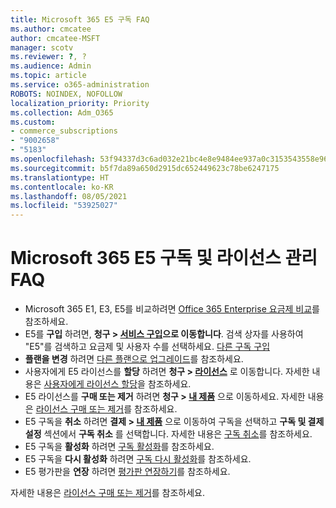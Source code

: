 ```yaml
---
title: Microsoft 365 E5 구독 FAQ
ms.author: cmcatee
author: cmcatee-MSFT
manager: scotv
ms.reviewer: ?, ?
ms.audience: Admin
ms.topic: article
ms.service: o365-administration
ROBOTS: NOINDEX, NOFOLLOW
localization_priority: Priority
ms.collection: Adm_O365
ms.custom:
- commerce_subscriptions
- "9002658"
- "5183"
ms.openlocfilehash: 53f94337d3c6ad032e21bc4e8e9484ee937a0c3153543558e960c8f96c838569
ms.sourcegitcommit: b5f7da89a650d2915dc652449623c78be6247175
ms.translationtype: HT
ms.contentlocale: ko-KR
ms.lasthandoff: 08/05/2021
ms.locfileid: "53925027"
---
```

# <a name="microsoft-365-e5-subscription-and-license-management-faq"></a>Microsoft 365 E5 구독 및 라이선스 관리 FAQ

- Microsoft 365 E1, E3, E5를 비교하려면 [Office 365 Enterprise 요금제 비교](https://www.microsoft.com/microsoft-365/business/compare-more-office-365-for-business-plans)를 참조하세요.
- E5를 **구입** 하려면, **청구 > [서비스 구입](https://go.microsoft.com/fwlink/p/?linkid=868433)으로 이동합니다**. 검색 상자를 사용하여 "E5"를 검색하고 요금제 및 사용자 수를 선택하세요. [다른 구독 구입](https://docs.microsoft.com/microsoft-365/commerce/try-or-buy-microsoft-365#buy-a-different-subscription)
- **플랜을 변경** 하려면 [다른 플랜으로 업그레이드](https://docs.microsoft.com/microsoft-365/commerce/subscriptions/upgrade-to-different-plan)를 참조하세요.
- 사용자에게 E5 라이선스를 **할당** 하려면 **청구 > [라이선스](https://go.microsoft.com/fwlink/p/?linkid=842264)** 로 이동합니다. 자세한 내용은 [사용자에게 라이선스 할당](https://docs.microsoft.com/microsoft-365/admin/manage/assign-licenses-to-users)을 참조하세요.
- E5 라이선스를 **구매 또는 제거** 하려면 **청구 > [내 제품](https://go.microsoft.com/fwlink/p/?linkid=842054)** 으로 이동하세요. 자세한 내용은 [라이선스 구매 또는 제거](https://docs.microsoft.com/microsoft-365/commerce/licenses/buy-licenses)를 참조하세요.
- E5 구독을 **취소** 하려면 **결제 > [내 제품](https://go.microsoft.com/fwlink/p/?linkid=842054)** 으로 이동하여 구독을 선택하고 **구독 및 결제 설정** 섹션에서 **구독 취소** 를 선택합니다. 자세한 내용은 [구독 취소](https://docs.microsoft.com/microsoft-365/commerce/subscriptions/cancel-your-subscription)를 참조하세요.
- E5 구독을 **활성화** 하려면 [구독 활성화](https://docs.microsoft.com/alchemyinsights/activate-your-office-365-subscription)를 참조하세요.
- E5 구독을 **다시 활성화** 하려면 [구독 다시 활성화](https://docs.microsoft.com/alchemyinsights/reactivate-your-subscription)를 참조하세요.
- E5 평가판을 **연장** 하려면 [평가판 연장하기](https://docs.microsoft.com/microsoft-365/commerce/extend-your-trial)를 참조하세요.

자세한 내용은 [라이선스 구매 또는 제거](https://docs.microsoft.com/microsoft-365/commerce/licenses/buy-licenses)를 참조하세요.